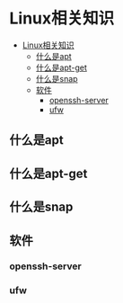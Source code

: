# Linux相关知识

- [Linux相关知识](#linux相关知识)
  - [什么是apt](#什么是apt)
  - [什么是apt-get](#什么是apt-get)
  - [什么是snap](#什么是snap)
  - [软件](#软件)
    - [openssh-server](#openssh-server)
    - [ufw](#ufw)

## 什么是apt
<!-- TODO: -->
## 什么是apt-get
<!-- TODO: -->
## 什么是snap
<!-- TODO: -->

## 软件

### openssh-server
<!-- TODO: -->
### ufw
<!-- TODO: -->
